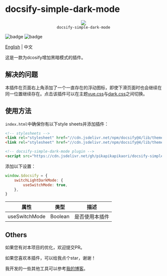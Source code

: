 <!--
 * @Author: pikapikapikaori pikapikapi_kaori@icloud.com
 * @Date: 2023-05-01 14:56:17
 * @LastEditors: pikapikapikaori pikapikapi_kaori@icloud.com
 * @LastEditTime: 2023-05-01 15:00:54
 * @FilePath: /docsify-simple-dark-mode/docs/zh-cn/README.md
 * @Description: 这是默认设置,请设置`customMade`, 打开koroFileHeader查看配置 进行设置: https://github.com/OBKoro1/koro1FileHeader/wiki/%E9%85%8D%E7%BD%AE
-->
# docsify-simple-dark-mode

<p align="center">
  <img src="https://docsify.js.org/_media/icon.svg" />
  <br />
  <code>docsify-simple-dark-mode</code>
</p>

![badge](https://img.shields.io/github/license/pikapikapikaori/docsify-simple-dark-mode) ![badge](https://img.shields.io/github/last-commit/pikapikapikaori/docsify-simple-dark-mode)

[English](/) | 中文

这是一款为dcosify增加黑暗模式的插件。

## 解决的问题

本插件在页面右上角添加了一个一直存在的浮动图标，即使下滑页面时也会继续在同一位置继续存在。点击该插件可以在主题[vue.css](https://github.com/docsifyjs/docsify/blob/develop/src/themes/vue.styl)与[dark.css](https://github.com/docsifyjs/docsify/blob/develop/src/themes/dark.styl)之间切换。

## 使用方法

`index.html`中确保你有以下style sheets并添加插件：

```html
<!-- stylesheets -->
<link rel="stylesheet" href="//cdn.jsdelivr.net/npm/docsify@4/lib/themes/vue.css">
<link rel="stylesheet" href="//cdn.jsdelivr.net/npm/docsify@4/lib/themes/dark.css" disabled>

<!-- docsify-simple-dark-mode plugin -->
<script src="https://cdn.jsdelivr.net/gh/pikapikapikaori/docsify-simple-dark-mode/src/switchLightDarkMode.js"></script>
```

添加以下设置：

```js
window.$docsify = {
    switchLightDarkMode: {
        useSwitchMode: true,
    },
}
```

| 属性          | 类型    | 描述           |
| ------------- | ------- | -------------- |
| useSwitchMode | Boolean | 是否使用本插件 |

## Others

如果您有对本项目的优化，欢迎提交PR。

如果您喜欢本插件，可以给我点个star，谢谢！

我开发的一些其他工具可以参考[我的博客](https://pikapikapikaori.github.io/pikapikapi-blog/#/ITtech/)。
